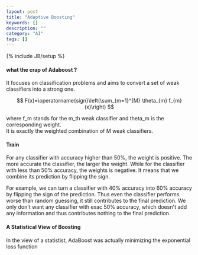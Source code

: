 ```yaml
---
layout: post
title: "Adaptive Boosting"
keywords: []
description: ""
category: "AI"
tags: []
---
```

{% include JB/setup %}

#### what the crap of Adaboost ?

It focuses on classification problems and aims to convert a set of weak
classifiers into a strong one.

$$
F(x)=\operatorname{sign}\left(\sum_{m=1}^{M} \theta_{m} f_{m}(x)\right)
$$

where f\_m stands for the m\_th weak classifier and theta\_m is the
corresponding weight. <br /> It is exactly the weighted combination of M weak
classifiers.


#### Train
For any classifier with accuracy higher than 50%, the weight is positive. The
more accurate the classifier, the larger the weight. While for the classifier
with less than 50% accuracy, the weights is negative. It means that we combine
its prediction by flipping the sign. <br />

For example, we can turn a classifier with 40% accuracy into 60% accuracy by
flipping the sign of the prediction.  Thus even the classifier performs worse
than random guessing, it still contributes to the final prediction.  We only
don't want any classifier with exac 50% accuracy, which doesn't add any
information and thus contributes nothing to the final prediction.

#### A Statistical View of Boosting
In the view of a statistist, AdaBoost was actually minimizing the exponential
loss function

